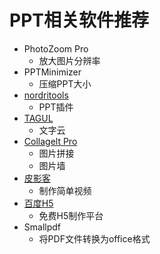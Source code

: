 # PPT相关软件推荐

* PhotoZoom Pro
    * 放大图片分辨率
* PPTMinimizer
    * 压缩PPT大小
* [nordritools](http://www.nordritools.com)
    * PPT插件
* [TAGUL](https://wordart.com/)
    * 文字云
* [Collagelt Pro](http://www.collageitfree.com/)
    * 图片拼接
    * 图片墙
* [皮影客](http://www.piyingke.com/)
    * 制作简单视频
* [百度H5](https://h5.baidu.com)
    * 免费H5制作平台
* Smallpdf
    * 将PDF文件转换为office格式